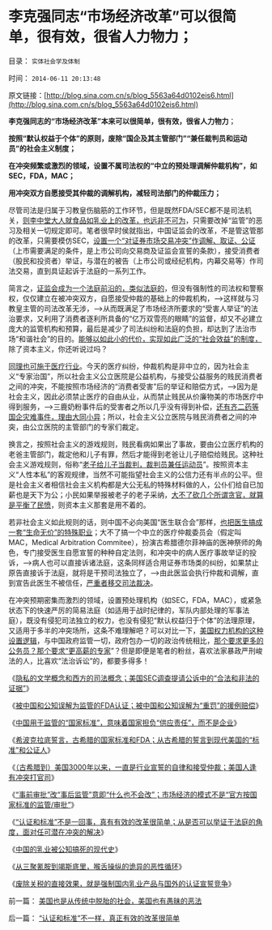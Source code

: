 # 李克强同志“市场经济改革”可以很简单，很有效，很省人力物力；

目录： `实体社会学及体制` 

时间： `2014-06-11 20:13:48` 

原文链接：[http://blog.sina.com.cn/s/blog_5563a64d0102eis6.html](http://blog.sina.com.cn/s/blog_5563a64d0102eis6.html)

**李克强同志的“市场经济改革”本来可以很简单，很有效，很省人力物力**；

**按照“默认权益于个体”的原则，废除“国企及其主管部门”“兼任裁判员和运动员”的社会主义制度；**

**在冲突频繁或激烈的领域，设置不属司法权的“中立的预处理调解仲裁机构”，如SEC，FDA，MAC；**

**用冲突双方自愿接受其仲裁的调解机构，减轻司法部门的仲裁压力；**





尽管司法是归属于习教皇伤脑筋的工作环节，但是既然FDA/SEC都不是司法机关，[则李中堂大人就食品如乳业上的改革，也远非不可为](../../../2014/6/9/“认证和标准”不一样，真正有效的改革很简单.md)，只需要改掉“监管”的恶习及相关一切规定即可。笔者很早时侯就指出，中国证监会的改革，不是管这管那的改革，只需要模仿SEC，[设置一个“对证券市场交易冲突”作调解、取证、公证](../../../2011/11/30/监管就不是法治，被监管就不是市场，和国际板.md)（上市需要满足的条件，是上市公司向交易商及证监会宣誓的条款），接受消费者（股民和投资者）举证，与潜在的被告（上市公司或经纪机构，内幕交易等）作司法交易，直到具证起诉于法庭的一系列工作。

简言之，[证监会成为一个法庭前沿的，类似法庭的](../../../2011/12/1/小政府＝消费者依法诉讼取代“监管”.md)，但没有强制性的司法权和警察权，仅仅建立在被冲突双方，自愿接受仲裁的基础上的仲裁机构，——>这样就与习教皇主管的司法改革无涉，——>从而既满足了市场经济所要求的“受害人举证”的法治要求，又利用了消费者逐利所具备的“亿万双雪亮的眼睛”的监督，却又不必建立庞大的监管机构和预算，最后是减少了司法纠纷和法庭的负担，却达到了法治市场“和谐社会”的目的。[能够以如此小的代价，实现如此广泛的“社会效益”的制度，](../../../2014/6/4/被中国和公知误解为监管的FDA认证，和重罚.md)除了资本主义，你还听说过吗？

[同理也可施于医疗行业](../../../2014/5/12/取消非公医疗价格限制，不会改善“看病贵”及相应效果.md)。今天的医疗纠纷，仲裁机构是非中立的，因为社会主义“专家治国”，所以社会主义公立医院是公益机构，与接受公益服务的贱民消费者之间的冲突，不能按照市场经济的“消费者受害”后的举证和赔偿方式，——>因为是社会主义，因此必须禁止医疗的自由从业，从而禁止贱民从价廉物美的市场医疗中得到服务，——>三鹿奶粉事件后的受害者之所以几乎没有得到补偿，[还有齐二药等国企灾难事件，理由大同小异](../../../2011/6/16/工业必然有事故，工业事故不是资本家的破坏.md)；所以，社会主义公立医院与贱民消费者之间的冲突，由公立医院的主管部门的专家们裁定。

换言之，按照社会主义的游戏规则，贱民看病如果出了事故，要由公立医疗机构的老爸主管部门，裁定他和儿子有罪，然后才能得到老爸让儿子赔偿给贱民。这种社会主义游戏规则，俗称“[老子给儿子当裁判，裁判员兼任运动员](../../../2014/6/6/希波克拉底誓言，古希腊的国家标准和FDA.md)”。按照资本主义“人性本私”的客观规律，当然不可能指望社会主义的公信力还有半点的公平。但是社会主义者相信社会主义机构都是大公无私的特殊材料做的人，公仆们给自已加薪也是天下为公；小民如果举报被老子的老子采纳，[大不了砍几个所谓贪官，就算是平衡了民愤](../../../2014/3/16/特殊利益集团的腐败，让贪官显得太无害.md)，则资本主义那套是用不着的。

若非社会主义如此规则的话，则中国不必向美国“医生联合会”那样，[也把医生搞成一套“生命无价”的特殊职业](../../../2012/9/1/“生命无价”是主观的，医疗成本是客观的.md)；大不了搞一个中立的医疗仲裁委员会（假定叫MAC，Medical
Arbitration
Commitee），扮演古希腊德尔菲神庙的医神祭师的角色，专门接受医生自愿宣誓的种种自定法则，和冲突中的病人医疗事故举证的投诉，——>病人也可以直接诉诸法庭，这条同样适合用证券市场类的纠纷，如果禁止原告直接诉于法庭，就将是干预司法独立了，——>由此医监会执行仲裁和调解，直到宣告此医生不被信任，[严重者移交司法裁决](../../../2014/5/21/警察权不允许替代司法权力，及警察国家的定义.md)。

在冲突预期密集而激烈的领域，设置预处理机构（如SEC，FDA，MAC），或紧急状态下的快速严厉的简易法庭（如适用于战时纪律的，军队内部处理的军事法庭），既没有侵犯司法独立的权力，也没有侵犯“默认权益归于个体”的法理原理，又适用于多半的冲突场所，这条不难理解吧？可以对比一下，[美国权力机构的这种设置逻辑](../../../2014/6/2/中美司法体制和相应机构权限和职能对比.md)，与中国政府监管一切，政府包办一切的政治传统相比，[那个要求更多的公务员？那个要求“更高薪的专家](../../../2014/5/20/《环球时报》作者让公民社会瞠目的理论创新；.md)”？但是即便是笔者的粉丝，喜欢法家暴政严刑峻法的人，比喜欢“法治诉讼”的，都要多得多！

《[隐私的文学概念和西方的司法概念；美国SEC调查提请公诉中的“合法和非法的证据”](../../../2014/6/3/隐私的文学概念和西方的司法概念,SEC调查的限制.md)》

《[被中国和公知误解为监管的FDA认证；被中国和公知误解为“重罚”的援例赔偿](../../../2014/6/4/被中国和公知误解为监管的FDA认证，和重罚.md)》

《[中国用于监管的“国家标准”，意味着国家担负“供应责任”，而不是企业](../../../2014/6/5/中国国家标准是“严刑峻法”的细则,需要百倍于美国的公务员编制.md)》

《[希波克拉底誓言，古希腊的国家标准和FDA；从古希腊的誓言到现代美国的“标准”和公证人](../../../2014/6/6/希波克拉底誓言，古希腊的国家标准和FDA.md)》

《[（古希腊到）美国3000年以来，一直是行业宣誓的自律和接受仲裁；美国人逢有冲突打官司](../../../2014/6/7/从3000年历史形成，看中美两国体制的差距.md)》

《[“事前审批”改“事后监管”意即“什么也不会改”；市场经济的模式不是“官方按国家标准的监管/审批”](../../../2014/6/8/李克强同志改革观念中的常识误区.md)》

《[“认证和标准”不是一回事，真有有效的改革很简单；从是否可以举证于法庭的角度，面对任可潜在冲突的解决](../../../2014/6/9/“认证和标准”不一样，真正有效的改革很简单.md)》

《[中国的乳业被公知搞死的现代史](../../../2014/6/6/中国的乳业被民粹公知搞死的现代史.md)》

《[从三聚氰胺到竭斯底里，喉舌操纵的诡异的恶性循环](../../../2014/6/9/从三聚氰胺到竭斯底里，喉舌操纵着诡异的恶性循环.md)》

《[废除关税的直接效果，就是强制国内乳业产品与国外的认证宣誓竞争](http://blog.sina.com.cn/s/blog_5563a64d0102eirn.html)》

前一篇： [美国也是从传统中脱胎的社会，美国也有愚昧的恶法](../../../2014/6/12/美国也是从传统中脱胎的社会，美国也有愚昧的恶法.md)

后一篇： [“认证和标准”不一样，真正有效的改革很简单](../../../2014/6/9/“认证和标准”不一样，真正有效的改革很简单.md)

